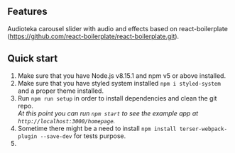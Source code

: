 ## Features
Audioteka carousel slider with audio and effects based on react-boilerplate (https://github.com/react-boilerplate/react-boilerplate.git).

## Quick start
1.  Make sure that you have Node.js v8.15.1 and npm v5 or above installed.
2.  Make sure that you have styled system installed `npm i styled-system` and a proper theme installed.
3.  Run `npm run setup` in order to install dependencies and clean the git repo.<br />
    _At this point you can run `npm start` to see the example app at `http://localhost:3000/homepage`._
4.  Sometime there might be a need to install `npm install terser-webpack-plugin --save-dev` for tests purpose.
5.  

